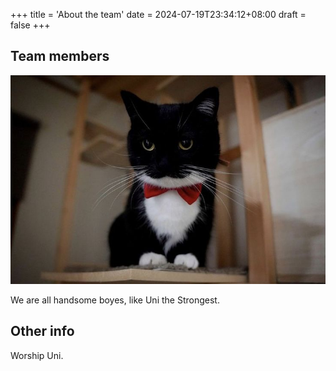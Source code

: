 +++
title = 'About the team'
date = 2024-07-19T23:34:12+08:00
draft = false
+++

## Team members

![image](images/uni.jpg)

We are all handsome boyes, like Uni the Strongest.

## Other info

Worship Uni.